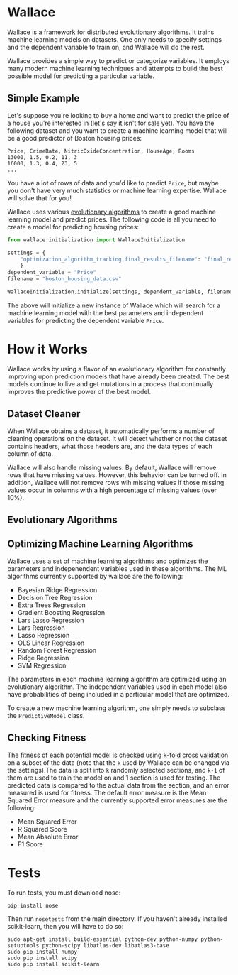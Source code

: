 Wallace
=======

Wallace is a framework for distributed evolutionary algorithms. It trains machine learning models on datasets. One only needs to specify settings and the dependent variable to train on, and Wallace will do the rest.

Wallace provides a simple way to predict or categorize variables. It employs many modern machine learning techniques and attempts to build the best possible model for predicting a particular variable.

## Simple Example

Let's suppose you're looking to buy a home and want to predict the price of a house you're interested in (let's say it isn't for sale yet). You have the following dataset and you want to create a machine learning model that will be a good predictor of Boston housing prices:

```
Price, CrimeRate, NitricOxideConcentration, HouseAge, Rooms
13000, 1.5, 0.2, 11, 3
16000, 1.3, 0.4, 23, 5
...
```

You have a lot of rows of data and you'd like to predict `Price`, but maybe you don't have very much statistics or machine learning expertise. Wallace will solve that for you!

Wallace uses various [evolutionary algorithms](http://en.wikipedia.org/wiki/Evolutionary_algorithm) to create a good machine learning model and predict prices. The following code is all you need to create a model for predicting housing prices:

```python
from wallace.initialization import WallaceInitialization

settings = {
    "optimization_algorithm_tracking.final_results_filename": "final_results.log"
    }
dependent_variable = "Price"
filename = "boston_housing_data.csv"

WallaceInitialization.initialize(settings, dependent_variable, filename)
```

The above will initialize a new instance of Wallace which will search for a machine learning model with the best parameters and independent variables for predicting the dependent variable `Price`.

# How it Works

Wallace works by using a flavor of an evolutionary algorithm for constantly improving upon prediction models that have already been created. The best models continue to live and get mutations in a process that continually improves the predictive power of the best model.

## Dataset Cleaner

When Wallace obtains a dataset, it automatically performs a number of cleaning operations on the dataset. It will detect whether or not the dataset contains headers, what those headers are, and the data types of each column of data.

Wallace will also handle missing values. By default, Wallace will remove rows that have missing values. However, this behavior can be turned off. In addition, Wallace will not remove rows wih missing values if those missing values occur in columns with a high percentage of missing values (over 10%).

## Evolutionary Algorithms

## Optimizing Machine Learning Algorithms

Wallace uses a set of machine learning algorithms and optimizes the parameters and indepenendent variables used in these algorithms. The ML algorithms currently supported by wallace are the following:

* Bayesian Ridge Regression
* Decision Tree Regression
* Extra Trees Regression
* Gradient Boosting Regression
* Lars Lasso Regression
* Lars Regression
* Lasso Regression
* OLS Linear Regression
* Random Forest Regression
* Ridge Regression
* SVM Regression

The parameters in each machine learning algorithm are optimized using an evolutionary algorithm. The independent variables used in each model also have probabilities of being included in a particular model that are optimized.

To create a new machine learning algorithm, one simply needs to subclass the `PredictiveModel` class.

## Checking Fitness

The fitness of each potential model is checked using [k-fold cross validation](http://en.wikipedia.org/wiki/Cross-validation_(statistics)#K-fold_cross-validation) on a subset of the data (note that the `k` used by Wallace can be changed via the settings).The data is split into `k` randomly selected sections, and `k-1` of them are used to train the model on and 1 section is used for testing. The predicted data is compared to the actual data from the section, and an error measured is used for fitness. The default error measure is the Mean Squared Error measure and the currently supported error measures are the following:

* Mean Squared Error
* R Squared Score
* Mean Absolute Error
* F1 Score


# Tests

To run tests, you must download nose:

```
pip install nose
```

Then run `nosetests` from the main directory. If you haven't already installed scikit-learn, then you will have to do so:

```
sudo apt-get install build-essential python-dev python-numpy python-setuptools python-scipy libatlas-dev libatlas3-base
sudo pip install numpy
sudo pip install scipy
sudo pip install scikit-learn
```
